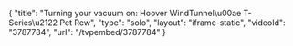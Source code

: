 {
    "title": "Turning your vacuum on: Hoover WindTunnel\u00ae T-Series\u2122 Pet Rew",
    "type": "solo",
    "layout": "iframe-static",
    "videoId": "3787784",
    "url": "\/tvpembed\/3787784"
}